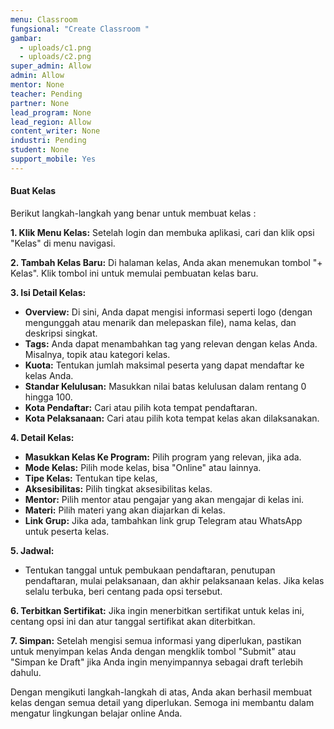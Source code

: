```yaml
---
menu: Classroom
fungsional: "Create Classroom "
gambar:
  - uploads/c1.png
  - uploads/c2.png
super_admin: Allow
admin: Allow
mentor: None
teacher: Pending
partner: None
lead_program: None
lead_region: Allow
content_writer: None
industri: Pending
student: None
support_mobile: Yes
---
```

#### Buat Kelas

Berikut langkah-langkah yang benar untuk membuat kelas :

**1. Klik Menu Kelas:** Setelah login dan membuka aplikasi, cari dan klik opsi "Kelas" di menu navigasi.

**2. Tambah Kelas Baru:** Di halaman kelas, Anda akan menemukan tombol "+ Kelas". Klik tombol ini untuk memulai pembuatan kelas baru.

**3. Isi Detail Kelas:**

* **Overview:** Di sini, Anda dapat mengisi informasi seperti logo (dengan mengunggah atau menarik dan melepaskan file), nama kelas, dan deskripsi singkat.
* **Tags:** Anda dapat menambahkan tag yang relevan dengan kelas Anda. Misalnya, topik atau kategori kelas.
* **Kuota:** Tentukan jumlah maksimal peserta yang dapat mendaftar ke kelas Anda. 
* **Standar Kelulusan:** Masukkan nilai batas kelulusan dalam rentang 0 hingga 100.
* **Kota Pendaftar:** Cari atau pilih kota tempat pendaftaran.
* **Kota Pelaksanaan:** Cari atau pilih kota tempat kelas akan dilaksanakan.

**4. Detail Kelas:**

* **Masukkan Kelas Ke Program:** Pilih program yang relevan, jika ada.
* **Mode Kelas:** Pilih mode kelas, bisa "Online" atau lainnya.
* **Tipe Kelas:** Tentukan tipe kelas, 
* **Aksesibilitas:** Pilih tingkat aksesibilitas kelas.
* **Mentor:** Pilih mentor atau pengajar yang akan mengajar di kelas ini.
* **Materi:** Pilih materi yang akan diajarkan di kelas.
* **Link Grup:** Jika ada, tambahkan link grup Telegram atau WhatsApp untuk peserta kelas.

**5. Jadwal:**

* Tentukan tanggal untuk pembukaan pendaftaran, penutupan pendaftaran, mulai pelaksanaan, dan akhir pelaksanaan kelas. Jika kelas selalu terbuka, beri centang pada opsi tersebut.

**6. Terbitkan Sertifikat:** Jika ingin menerbitkan sertifikat untuk kelas ini, centang opsi ini dan atur tanggal sertifikat akan diterbitkan.

**7. Simpan:** Setelah mengisi semua informasi yang diperlukan, pastikan untuk menyimpan kelas Anda dengan mengklik tombol "Submit" atau "Simpan ke Draft" jika Anda ingin menyimpannya sebagai draft terlebih dahulu.

Dengan mengikuti langkah-langkah di atas, Anda akan berhasil membuat kelas dengan semua detail yang diperlukan. Semoga ini membantu dalam mengatur lingkungan belajar online Anda.